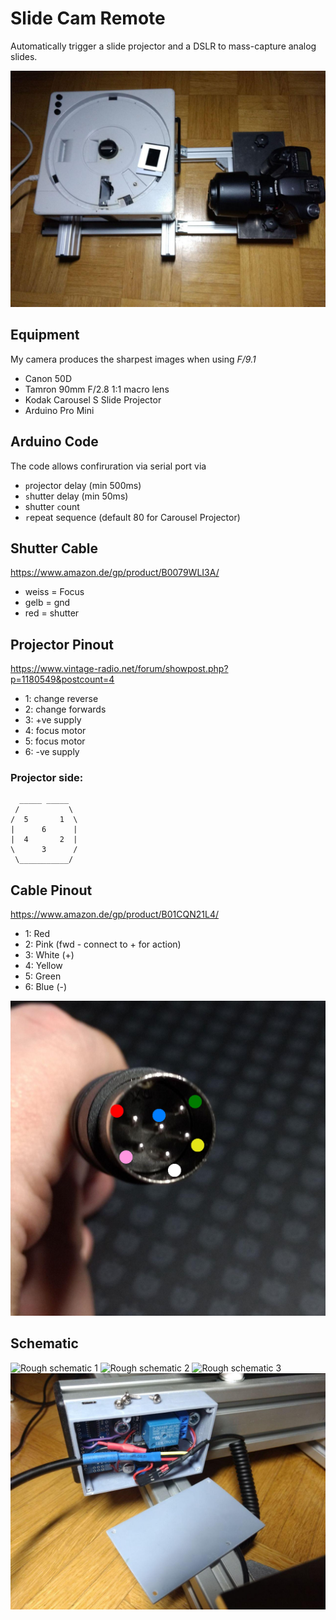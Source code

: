 # Slide Cam Remote
Automatically trigger a slide projector and a DSLR to mass-capture analog slides.

![Overview](doc_images/overview.jpg)

## Equipment
My camera produces the sharpest images when using *F/9.1*
* Canon 50D
* Tamron 90mm F/2.8 1:1 macro lens
* Kodak Carousel S Slide Projector
* Arduino Pro Mini

## Arduino Code
The code allows confiruration via serial port via
* `p`rojector delay (min 500ms)
* `s`hutter delay (min 50ms)
* shutter `c`ount 
* `r`epeat sequence (default 80 for Carousel Projector)

## Shutter Cable
https://www.amazon.de/gp/product/B0079WLI3A/
* weiss = Focus
* gelb = gnd
* red = shutter

## Projector Pinout
https://www.vintage-radio.net/forum/showpost.php?p=1180549&postcount=4
* 1: change reverse
* 2: change forwards
* 3: +ve supply
* 4: focus motor
* 5: focus motor
* 6: -ve supply

### Projector side:
```
  _____ _____ 
 /           \
/  5       1  \
|      6      |
|  4       2  |
\      3      /
 \___________/
```
## Cable Pinout
https://www.amazon.de/gp/product/B01CQN21L4/
* 1: Red
* 2: Pink (fwd - connect to + for action)
* 3: White (+)
* 4: Yellow
* 5: Green
* 6: Blue (-)

![Cable pionout](doc_images/pinout.jpg)

## Schematic
![Rough schematic 1](doc_images/IMG_5354.JPG)
![Rough schematic 2](doc_images/IMG_5355.JPG)
![Rough schematic 3](doc_images/IMG_5356.JPG)
![Case](doc_images/printed_case.jpg)
